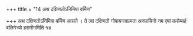 +++
title = "14 अथ दक्षिणतोऽनिमिषा वर्मिण"

+++
अथ दक्षिणतोऽनिमिषा वर्मिण आसते । ते त्वा दक्षिणतो गोपायन्त्वप्रमता अनपायिनो नम एषां करोम्यहं बलिमेभ्यो हरामीममिति १४